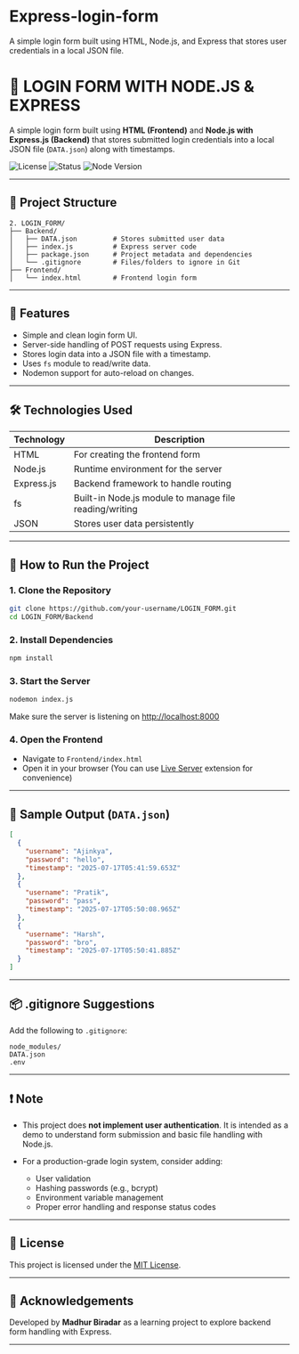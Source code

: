 # Express-login-form
A simple login form built using HTML, Node.js, and Express that stores user credentials in a local JSON file.
# 🔐 LOGIN FORM WITH NODE.JS & EXPRESS

A simple login form built using **HTML (Frontend)** and **Node.js with Express.js (Backend)** that stores submitted login credentials into a local JSON file (`DATA.json`) along with timestamps.

![License](https://img.shields.io/badge/license-MIT-blue.svg)
![Status](https://img.shields.io/badge/status-active-brightgreen)
![Node Version](https://img.shields.io/badge/node-18.x-blue)

---

## 📁 Project Structure

```
2. LOGIN_FORM/
├── Backend/
│   ├── DATA.json         # Stores submitted user data
│   ├── index.js          # Express server code
│   ├── package.json      # Project metadata and dependencies
│   └── .gitignore        # Files/folders to ignore in Git
├── Frontend/
│   └── index.html        # Frontend login form
```

---

## 🚀 Features

* Simple and clean login form UI.
* Server-side handling of POST requests using Express.
* Stores login data into a JSON file with a timestamp.
* Uses `fs` module to read/write data.
* Nodemon support for auto-reload on changes.

---

## 🛠️ Technologies Used

| Technology | Description                                            |
| ---------- | ------------------------------------------------------ |
| HTML       | For creating the frontend form                         |
| Node.js    | Runtime environment for the server                     |
| Express.js | Backend framework to handle routing                    |
| fs         | Built-in Node.js module to manage file reading/writing |
| JSON       | Stores user data persistently                          |

---

## 💽 How to Run the Project

### 1. Clone the Repository

```bash
git clone https://github.com/your-username/LOGIN_FORM.git
cd LOGIN_FORM/Backend
```

### 2. Install Dependencies

```bash
npm install
```

### 3. Start the Server

```bash
nodemon index.js
```

Make sure the server is listening on [http://localhost:8000](http://localhost:8000)

### 4. Open the Frontend

* Navigate to `Frontend/index.html`
* Open it in your browser (You can use [Live Server](https://marketplace.visualstudio.com/items?itemName=ritwickdey.LiveServer) extension for convenience)

---

## 📝 Sample Output (`DATA.json`)

```json
[
  {
    "username": "Ajinkya",
    "password": "hello",
    "timestamp": "2025-07-17T05:41:59.653Z"
  },
  {
    "username": "Pratik",
    "password": "pass",
    "timestamp": "2025-07-17T05:50:08.965Z"
  },
  {
    "username": "Harsh",
    "password": "bro",
    "timestamp": "2025-07-17T05:50:41.885Z"
  }
]
```

---

## 📦 .gitignore Suggestions

Add the following to `.gitignore`:

```
node_modules/
DATA.json
.env
```

---

## ❗ Note

* This project does **not implement user authentication**. It is intended as a demo to understand form submission and basic file handling with Node.js.
* For a production-grade login system, consider adding:

  * User validation
  * Hashing passwords (e.g., bcrypt)
  * Environment variable management
  * Proper error handling and response status codes

---

## 📄 License

This project is licensed under the [MIT License](LICENSE).

---

## 🙌 Acknowledgements

Developed by **Madhur Biradar** as a learning project to explore backend form handling with Express.

---
